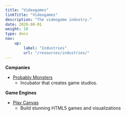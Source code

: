 ```yaml
---
title: "Videogames"
linkTitle: "Videogames"
description: "The videogame industry."
date: 2020-08-01
weight: 10
type: docs
nav:
    up:
        label: "Industries"
        url: "/resources/industries/"
---
```


**Companies**
* [Probably Monsters](https://www.probablymonsters.com/)
  * Incubator that creates game studios.

**Game Engines**
* [Play Canvas](https://playcanvas.com/)
  * Build stunning HTML5 games and visualizations
